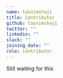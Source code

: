 ```yaml
---
name: tasnimshaji
title: Contributor
github: tasnimshaji
twitter: ""
linkedin: ""
slack: ""
joining_date: ""
role: contributor
---
```


Still waiting for this
